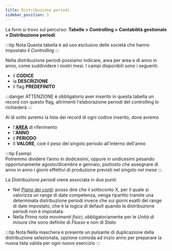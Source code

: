 ```yaml
---
title: Distribuzione periodi
sidebar_position: 1
---
```


La form si trovo sul percorso: **Tabelle > Controlling > Contabilità gestionale > Distribuzione periodi**

:::tip Nota
Questa tabella è ad uso esclusivo delle società che hanno impostato il *Controlling*
:::

Nella distribuzione periodi possiamo indicare, area per area e di anno in anno, come suddividere i nostri mesi. I campi disponibili sono i seguenti:

- il **CODICE**
- la **DESCRIZIONE**
- il flag **PREDEFINITO**

:::danger ATTENZIONE
è obbligatorio aver inserito in questa tabella un record con questo flag, altrimenti l'elaborazione periodi del controlling lo richiederà
:::

Al di sotto avremo la lista dei record di ogni codice inserito, dove avremo
- l'[**AREA**](/docs/controlling/controlling-parametrization/controlling-specific-settings/area-types-areas) di riferimento
- l'**ANNO** 
- il **PERIODO**
- Il **VALORE**, cioè il peso del singolo periodo all'interno dell'anno

:::tip Esempi  
Potremmo dividere l’anno in dodicesimi, oppure in undicesimi pesando opportunamente agosto/dicembre e gennaio, piuttosto che assegnare di anno in anno i giorni effettivi di produzione previsti nel singolo nel mese
:::

La *Distribuzione periodi* viene associata in due punti:  
- Nel [*Piano dei conti*](/docs/erp-home/registers/accounting/analytic-chart-of-accounts): posso dire che il sottoconto X, per il quale si valorizza un range di date competenza, venga ripartito tramite una determinata distribuzione periodi invece che sui giorni esatti del range di date impostato, che è la logica di default quando la distribuzione periodi non è impostata.
- Nella *Prima nota movimenti fisici*, obbligatoriamente per le *Unità di misura* che sono definite di *Flusso* e non di *Stato*


:::tip Nota
Nella maschera è presente un pulsante di duplicazione della distribuzione selezionata, opzione comoda ad inizio anno per preparare la nuova lista valida per ogni nuovo esercizio
:::